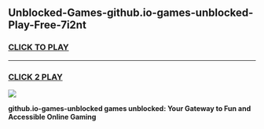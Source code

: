 
## Unblocked-Games-github.io-games-unblocked-Play-Free-7i2nt
<h3>
<a href="https://premium76.site?title=github.io-games-unblocked&ref=24M">CLICK TO PLAY</a></h3>
<hr>

<h3>
<a href="https://premium76.site?title=github.io-games-unblocked&ref=24M">CLICK 2 PLAY</a>
  
</h3>

<a href="https://premium76.site?title=github.io-games-unblocked&ref=24M"><img src="https://clearcache.store/games.png"></a>


**github.io-games-unblocked games unblocked: Your Gateway to Fun and Accessible Online Gaming**
